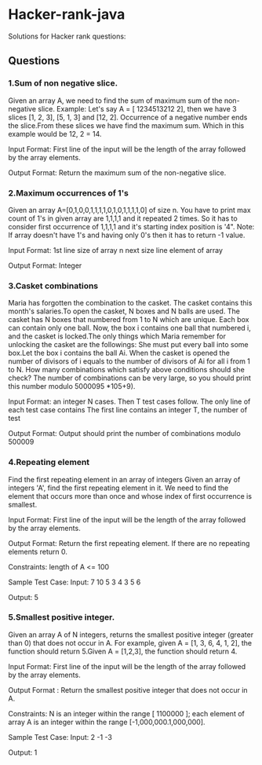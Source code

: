 # Hacker-rank-java
 Solutions for Hacker rank questions:
## Questions
### 1.Sum of non negative slice.

Given an array A, we need to find the sum of maximum sum of the non-negative slice.
Example: Let's say A = [ 1234513212 2], then we have 3 slices [1, 2, 3], [5, 1, 3] and [12, 2]. Occurrence of a negative number ends the slice.From these slices we have find the maximum sum. Which in this example would be 12, 2 = 14.

Input Format:
First line of the input will be the length of the array followed by the array elements.

Output Format:
Return the maximum sum of the non-negative slice.

### 2.Maximum occurrences of 1's

Given an array A=[0,1,0,0,1,1,1,1,0,1,0,1,1,1,1,0] of size n.
You have to print max count of 1's in given array are 1,1,1,1 and it repeated 2 times.
So it has to consider first occurrence of 1,1,1,1 and it's starting index position is '4".
Note: If array doesn't have 1's and having only 0's then it has to return -1 value.

Input Format: 1st line size of array n next size line element of array

Output Format: Integer

### 3.Casket combinations

Maria has forgotten the combination to the casket. The casket contains this month's salaries.To open the casket, N boxes and N balls are used. The casket has N boxes that numbered from 1 to N which are unique. Each box can contain only one ball. Now, the box i contains one ball that numbered i, and the casket is locked.The only things which Maria remember for unlocking the casket are the followings:
She must put every ball into some box.Let the box i contains the ball Ai. When the casket is opened the number of divisors of i equals to the number of divisors of Ai for all i from 1 to N.
How many combinations which satisfy above conditions should she check? The number of combinations can be very large, so you should print this number modulo 5000095 *105+9).

Input Format:
an integer N cases. Then T test cases follow. The only line of each test case contains The first line contains an integer T, the number of test

Output Format: Output should print the number of combinations modulo 500009

### 4.Repeating element

Find the first repeating element in an array of integers Given an array of integers 'A', find the first repeating element in it. We need to find the element that occurs more than once and whose index of first occurrence is smallest.

Input Format:
First line of the input will be the length of the array followed by the array elements.

Output Format:
Return the first repeating element. If there are no repeating elements return 0.

Constraints:
length of A <= 100

Sample Test Case:
Input:
7
10
5
3
4
3
5
6

Output:
5

### 5.Smallest positive integer.

Given an array A of N integers, returns the smallest positive integer (greater than 0) that does not occur in A.
For example, given A = [1, 3, 6, 4, 1, 2], the function should return 5.Given A = [1,2,3], the function should return 4.

Input Format: First line of the input will be the length of the array followed by the array elements.

Output Format : Return the smallest positive integer that does not occur in A.

Constraints:
N is an integer within the range [ 1100000 ]; each element of array A is an integer within the range [-1,000,000.1,000,000].

Sample Test Case:
Input:
2
-1
-3

Output:
1

